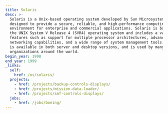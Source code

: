 ```yaml
---
title: Solaris
desc: >-
  Solaris is a Unix-based operating system developed by Sun Microsystems. It is
  designed to provide a secure, reliable, and high-performance computing
  environment for enterprise and commercial applications. Solaris is based on
  the UNIX System V Release 4 (SVR4) operating system and includes a variety of
  features such as support for multiple processor architectures, advanced
  networking capabilities, and a wide range of system management tools. Solaris
  is available in both server and desktop versions, and is used by many
  organizations around the world.
begin_year: 1998
end_year: 1999
_links:
  self:
    href: /os/solaris/
  projects:
    - href: /projects/backup-controls-displays/
    - href: /projects/mission-data-loader/
    - href: /projects/smf-controls-displays/
  jobs:
    - href: /jobs/boeing/
---
```

